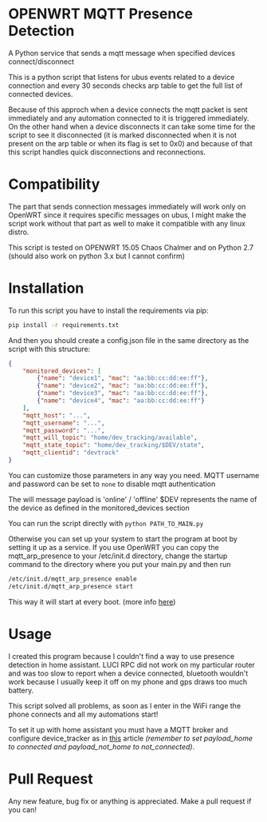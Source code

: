 # OPENWRT MQTT Presence Detection
A Python service that sends a mqtt message when specified devices connect/disconnect

This is a python script that listens for ubus events related to a device connection and every 30 seconds checks arp table to get the full list of connected devices.

Because of this approch when a device connects the mqtt packet is sent immediately and any automation connected to it is triggered immediately.
On the other hand when a device disconnects it can take some time for the script to see it disconnected (it is marked disconnected when it is not present on the arp table or when its flag is set to 0x0) and because of that this script handles quick disconnections and reconnections.

# Compatibility

The part that sends connection messages immediately will work only on OpenWRT since it requires specific messages on ubus, I might make the script work without that part as well to make it compatible with any linux distro.

This script is tested on OPENWRT 15.05 Chaos Chalmer and on Python 2.7 (should also work on python 3.x but I cannot confirm)

# Installation

To run this script you have to install the requirements via pip:
```bash
pip install -r requirements.txt 
```

And then you should create a config.json file in the same directory as the script with this structure:
```json
{
    "monitored_devices": [
        {"name": "device1", "mac": "aa:bb:cc:dd:ee:ff"}, 
        {"name": "device2", "mac": "aa:bb:cc:dd:ee:ff"}, 
        {"name": "device3", "mac": "aa:bb:cc:dd:ee:ff"}, 
        {"name": "device4", "mac": "aa:bb:cc:dd:ee:ff"}
    ],
    "mqtt_host": "...",
    "mqtt_username": "...",
    "mqtt_password": "...",
    "mqtt_will_topic": "home/dev_tracking/available",
    "mqtt_state_topic": "home/dev_tracking/$DEV/state",
    "mqtt_clientid": "devtrack"
}
```
You can customize those parameters in any way you need.
MQTT username and password can be set to ```none``` to disable mqtt authentication

The will message payload is 'online' / 'offline'
$DEV represents the name of the device as defined in the monitored_devices section

You can run the script directly with ```python PATH_TO_MAIN.py```

Otherwise you can set up your system to start the program at boot by setting it up as a service.
If you use OpenWRT you can copy the mqtt_arp_presence to your /etc/init.d directory, change the startup command to the directory where you put your main.py and then run
```bash
/etc/init.d/mqtt_arp_presence enable
/etc/init.d/mqtt_arp_presence start
```

This way it will start at every boot. (more info [here](https://openwrt.org/docs/techref/initscripts))

# Usage

I created this program because I couldn't find a way to use presence detection in home assistant.
LUCI RPC did not work on my particular router and was too slow to report when a device connected, bluetooth wouldn't work because I usually keep it off on my phone and gps draws too much battery.

This script solved all problems, as soon as I enter in the WiFi range the phone connects and all my automations start!

To set it up with home assistant you must have a MQTT broker and configure device_tracker as in [this](https://www.home-assistant.io/integrations/device_tracker.mqtt) article _(remember to set payload_home to connected and payload_not_home to not_connected)_.

# Pull Request

Any new feature, bug fix or anything is appreciated.
Make a pull request if you can!



